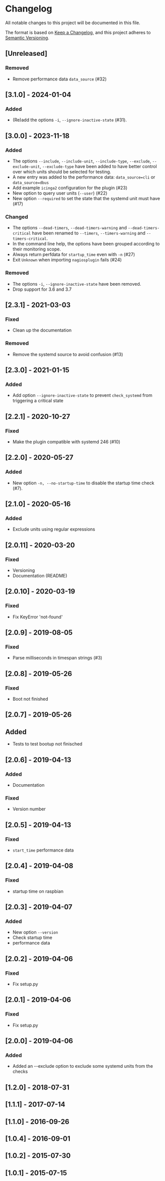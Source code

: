 # Changelog

All notable changes to this project will be documented in this file.

The format is based on [Keep a Changelog](https://keepachangelog.com/en/1.1.0/),
and this project adheres to [Semantic Versioning](https://semver.org/spec/v2.0.0.html).

## [Unreleased]

### Removed

- Remove performance data `data_source` (#32)

## [3.1.0] - 2024-01-04

### Added

- (Re)add the options `-i`, `--ignore-inactive-state` (#31).

## [3.0.0] - 2023-11-18

### Added

- The options `--include`, `--include-unit`, `--include-type`,
  `--exclude`, `--exclude-unit`, `--exclude-type` have been added to
  have better control over which units should be selected for testing.
- A new entry was added to the performance data: `data_source=cli` or
  `data_source=dbus`
- Add example `icinga2` configuration for the plugin (#23)
- New option to query user units (`--user`) (#22)
- New option `--required` to set the state that the systemd unit must have (#17)

### Changed

- The options `--dead-timers`, `--dead-timers-warning` and
  `--dead-timers-critical` have been renamed to `--timers`,
  `--timers-warning` and `--timers-critical`.
- In the command line help, the options have been grouped according to
  their monitoring scope.
- Always return perfdata for `startup_time` even with `-n` (#27)
- Exit `Unknown` when importing `nagiosplugin` fails (#24)

### Removed

- The options `-i`, `--ignore-inactive-state` have been removed.
- Drop support for 3.6 and 3.7

## [2.3.1] - 2021-03-03

### Fixed

- Clean up the documentation

### Removed

- Remove the systemd source to avoid confusion (#13)

## [2.3.0] - 2021-01-15

### Added

- Add option `--ignore-inactive-state` to prevent `check_systemd` from triggering a critical state

## [2.2.1] - 2020-10-27

### Fixed

- Make the plugin compatible with systemd 246 (#10)

## [2.2.0] - 2020-05-27

### Added

- New option `-n, --no-startup-time` to disable the startup time check (#7).

## [2.1.0] - 2020-05-16

### Added

- Exclude units using regular expressions

## [2.0.11] - 2020-03-20

### Fixed

- Versioning
- Documentation (README)

## [2.0.10] - 2020-03-19

### Fixed

- Fix KeyError 'not-found'

## [2.0.9] - 2019-08-05

### Fixed

- Parse milliseconds in timespan strings (#3)

## [2.0.8] - 2019-05-26

### Fixed

- Boot not finished

## [2.0.7] - 2019-05-26

## Added

- Tests to test bootup not finisched

## [2.0.6] - 2019-04-13

### Added

- Documentation

### Fixed

- Version number

## [2.0.5] - 2019-04-13

### Fixed

- `start_time` performance data

## [2.0.4] - 2019-04-08

### Fixed

- startup time on raspbian

## [2.0.3] - 2019-04-07

### Added

- New option `--version`
- Check startup time
- performance data

## [2.0.2] - 2019-04-06

### Fixed

- Fix setup.py

## [2.0.1] - 2019-04-06

### Fixed

- Fix setup.py

## [2.0.0] - 2019-04-06

### Added

- Added an --exclude option to exclude some systemd units from the checks

## [1.2.0] - 2018-07-31

## [1.1.1] - 2017-07-14

## [1.1.0] - 2016-09-26

## [1.0.4] - 2016-09-01

## [1.0.2] - 2015-07-30

## [1.0.1] - 2015-07-15
